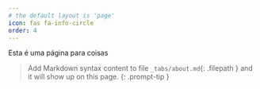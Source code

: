 ```yaml
---
# the default layout is 'page'
icon: fas fa-info-circle
order: 4
---
```

Esta é uma página para coisas
> Add Markdown syntax content to file `_tabs/about.md`{: .filepath } and it will show up on this page.
{: .prompt-tip }
